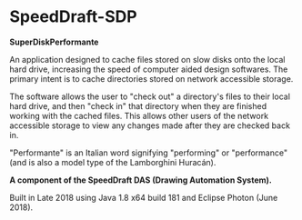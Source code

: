 # SpeedDraft-SDP
**SuperDiskPerformante**

An application designed to cache files stored on slow disks onto the local hard drive, increasing the speed of computer aided design softwares. The primary intent is to cache directories stored on network accessible storage.

The software allows the user to "check out" a directory's files to their local hard drive, and then "check in" that directory when they are finished working with the cached files. This allows other users of the network accessible storage to view any changes made after they are checked back in.

"Performante" is an Italian word signifying "performing" or "performance" (and is also a model type of the Lamborghini Huracán).

**A component of the SpeedDraft DAS (Drawing Automation System).**

Built in Late 2018 using Java 1.8 x64 build 181 and Eclipse Photon (June 2018).
